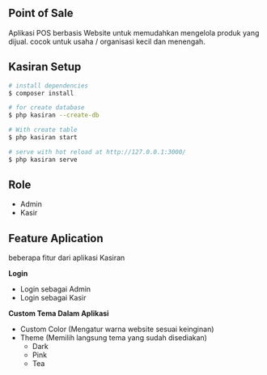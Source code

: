 ## Point of Sale
Aplikasi POS berbasis Website untuk memudahkan mengelola produk yang dijual.
cocok untuk usaha / organisasi kecil dan menengah.

<!-- - referensi   : http://app.dndsoft.my.id/dndpos/products
- tokped      : https://www.tokopedia.com/dndsoft/source-code-point-of-sale-program-kasir-berbasis-codeiginiter?extParam=ivf%3Dfalse&refined=true -->

## Kasiran Setup

```bash
# install dependencies
$ composer install

# for create database
$ php kasiran --create-db

# With create table
$ php kasiran start

# serve with hot reload at http://127.0.0.1:3000/
$ php kasiran serve
```


## Role 
- Admin 
- Kasir

## Feature Aplication

beberapa fitur dari aplikasi Kasiran

**Login**
 - Login sebagai Admin
 - Login sebagai Kasir

**Custom Tema Dalam Aplikasi**
 - Custom Color (Mengatur warna website sesuai keinginan)
 - Theme (Memilih langsung tema yang sudah disediakan)
   - Dark 
   - Pink
   - Tea